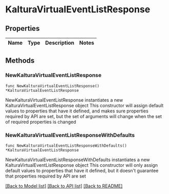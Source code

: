 # KalturaVirtualEventListResponse

## Properties

Name | Type | Description | Notes
------------ | ------------- | ------------- | -------------

## Methods

### NewKalturaVirtualEventListResponse

`func NewKalturaVirtualEventListResponse() *KalturaVirtualEventListResponse`

NewKalturaVirtualEventListResponse instantiates a new KalturaVirtualEventListResponse object
This constructor will assign default values to properties that have it defined,
and makes sure properties required by API are set, but the set of arguments
will change when the set of required properties is changed

### NewKalturaVirtualEventListResponseWithDefaults

`func NewKalturaVirtualEventListResponseWithDefaults() *KalturaVirtualEventListResponse`

NewKalturaVirtualEventListResponseWithDefaults instantiates a new KalturaVirtualEventListResponse object
This constructor will only assign default values to properties that have it defined,
but it doesn't guarantee that properties required by API are set


[[Back to Model list]](../README.md#documentation-for-models) [[Back to API list]](../README.md#documentation-for-api-endpoints) [[Back to README]](../README.md)


